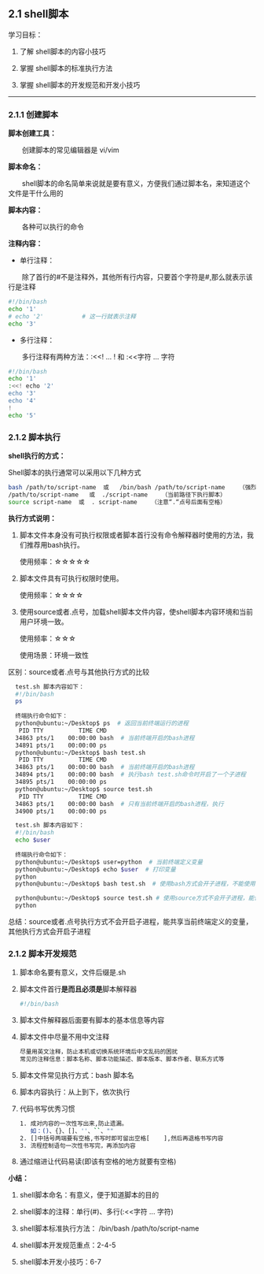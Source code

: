 ## 2.1 shell脚本

学习目标：

1. 了解 shell脚本的内容小技巧

2. 掌握 shell脚本的标准执行方法
3. 掌握 shell脚本的开发规范和开发小技巧

---

### 2.1.1 创建脚本

**脚本创建工具：**

&ensp;&ensp;&ensp;&ensp;创建脚本的常见编辑器是   vi/vim

**脚本命名：**

&ensp;&ensp;&ensp;&ensp;shell脚本的命名简单来说就是要有意义，方便我们通过脚本名，来知道这个文件是干什么用的

 **脚本内容：**

&ensp;&ensp;&ensp;&ensp;各种可以执行的命令

 **注释内容：**

- 单行注释：

&ensp;&ensp;&ensp;&ensp;除了首行的#不是注释外，其他所有行内容，只要首个字符是#,那么就表示该行是注释

```bash
#!/bin/bash
echo '1'
# echo '2'           # 这一行就表示注释
echo '3'
```

- 多行注释：

&ensp;&ensp;&ensp;&ensp;多行注释有两种方法：:<<! ... !  和 :<<字符 ... 字符

```bash
#!/bin/bash
echo '1'
:<<! echo '2'
echo '3'
echo '4'
!
echo '5'
```

### 2.1.2 脚本执行

**shell执行的方式：**

Shell脚本的执行通常可以采用以下几种方式
```bash
bash /path/to/script-name  或   /bin/bash /path/to/script-name    （强烈推荐使用）
/path/to/script-name   或  ./script-name    （当前路径下执行脚本）
source script-name  或  . script-name    （注意“.“点号后面有空格）
```

**执行方式说明：**

1. 脚本文件本身没有可执行权限或者脚本首行没有命令解释器时使用的方法，我们推荐用bash执行。

   使用频率：☆☆☆☆☆

2. 脚本文件具有可执行权限时使用。

   使用频率：☆☆☆☆

3. 使用source或者.点号，加载shell脚本文件内容，使shell脚本内容环境和当前用户环境一致。

   使用频率：☆☆☆

   使用场景：环境一致性
   
区别：source或者.点号与其他执行方式的比较

```bash
  test.sh 脚本内容如下：
  #!/bin/bash
  ps
  
  终端执行命令如下：
  python@ubuntu:~/Desktop$ ps  # 返回当前终端运行的进程
   PID TTY          TIME CMD
  34863 pts/1    00:00:00 bash  # 当前终端开启的bash进程
  34891 pts/1    00:00:00 ps
  python@ubuntu:~/Desktop$ bash test.sh 
   PID TTY          TIME CMD
  34863 pts/1    00:00:00 bash  # 当前终端开启的bash进程
  34894 pts/1    00:00:00 bash  # 执行bash test.sh命令时开启了一个子进程
  34895 pts/1    00:00:00 ps
  python@ubuntu:~/Desktop$ source test.sh 
   PID TTY          TIME CMD
  34863 pts/1    00:00:00 bash  # 只有当前终端开启的bash进程，执行
  34900 pts/1    00:00:00 ps
```

```bash
  test.sh 脚本内容如下：
  #!/bin/bash
  echo $user
  
  终端执行命令如下：
  python@ubuntu:~/Desktop$ user=python  # 当前终端定义变量
  python@ubuntu:~/Desktop$ echo $user  # 打印变量
  python
  python@ubuntu:~/Desktop$ bash test.sh  # 使用bash方式会开子进程，不能使用当前终端定义的变量

  python@ubuntu:~/Desktop$ source test.sh # 使用source方式不会开子进程，能使用当前终端定义的变量
  python
```

总结：source或者.点号执行方式不会开启子进程，能共享当前终端定义的变量，其他执行方式会开启子进程


### 2.1.2 脚本开发规范

1. 脚本命名要有意义，文件后缀是.sh

2. 脚本文件首行**是而且必须是**脚本解释器

   ```bash
   #!/bin/bash
   ```

3. 脚本文件解释器后面要有脚本的基本信息等内容

4. 脚本文件中尽量不用中文注释

   ```bash
   尽量用英文注释，防止本机或切换系统环境后中文乱码的困扰
   常见的注释信息：脚本名称、脚本功能描述、脚本版本、脚本作者、联系方式等
   ```

5. 脚本文件常见执行方式：bash 脚本名

6. 脚本内容执行：从上到下，依次执行

7. 代码书写优秀习惯

   ```bash
   1. 成对内容的一次性写出来,防止遗漏。
      如：()、{}、[]、''、``、""
   2. []中括号两端要有空格,书写时即可留出空格[    ],然后再退格书写内容
   3. 流程控制语句一次性书写完，再添加内容
   ```

8. 通过缩进让代码易读(即该有空格的地方就要有空格)


**小结：**

1. shell脚本命名：有意义，便于知道脚本的目的

2. shell脚本的注释：单行(#)、多行(:<<字符 ... 字符)

3. shell脚本标准执行方法： /bin/bash /path/to/script-name

4. shell脚本开发规范重点：2-4-5

5. shell脚本开发小技巧：6-7

